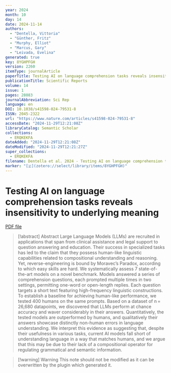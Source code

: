 ```yaml
---
year: 2024
month: 10
day: 14
date: 2024-11-14
authors:
  - "Dentella, Vittoria"
  - "Günther, Fritz"
  - "Murphy, Elliot"
  - "Marcus, Gary"
  - "Leivada, Evelina"
generated: true
key: 8YGHPFGH
version: 2260
itemType: journalArticle
paperTitle: Testing AI on language comprehension tasks reveals insensitivity to underlying meaning
publicationTitle: Scientific Reports
volume: 14
issue: 1
pages: 28083
journalAbbreviation: Sci Rep
language: en
DOI: 10.1038/s41598-024-79531-8
ISSN: 2045-2322
url: "https://www.nature.com/articles/s41598-024-79531-8"
accessDate: "2024-11-29T12:21:08Z"
libraryCatalog: Semantic Scholar
collections:
  - ERQKEKFA
dateAdded: "2024-11-29T12:21:08Z"
dateModified: "2024-11-29T12:21:27Z"
super_collections:
  - ERQKEKFA
filename: Dentella et al. 2024 - Testing AI on language comprehension tasks reveals insensitivity to underlying meaning.pdf
marker: "[🇿](zotero://select/library/items/8YGHPFGH)"
---
```

# Testing AI on language comprehension tasks reveals insensitivity to underlying meaning

[PDF file](/Papers/PDFs/Dentella%20et%20al.%202024%20-%20Testing%20AI%20on%20language%20comprehension%20tasks%20reveals%20insensitivity%20to%20underlying%20meaning.pdf)

> [!abstract] Abstract
> Large Language Models (LLMs) are recruited in applications that span from clinical assistance and legal support to question answering and education. Their success in specialized tasks has led to the claim that they possess human-like linguistic capabilities related to compositional understanding and reasoning. Yet, reverse-engineering is bound by Moravec’s Paradox, according to which easy skills are hard. We systematically assess 7 state-of-the-art models on a novel benchmark. Models answered a series of comprehension questions, each prompted multiple times in two settings, permitting one-word or open-length replies. Each question targets a short text featuring high-frequency linguistic constructions. To establish a baseline for achieving human-like performance, we tested 400 humans on the same prompts. Based on a dataset of n = 26,680 datapoints, we discovered that LLMs perform at chance accuracy and waver considerably in their answers. Quantitatively, the tested models are outperformed by humans, and qualitatively their answers showcase distinctly non-human errors in language understanding. We interpret this evidence as suggesting that, despite their usefulness in various tasks, current AI models fall short of understanding language in a way that matches humans, and we argue that this may be due to their lack of a compositional operator for regulating grammatical and semantic information.

>[!warning] Warning
> This note should not be modified as it can be overwritten by the plugin which generated it.

